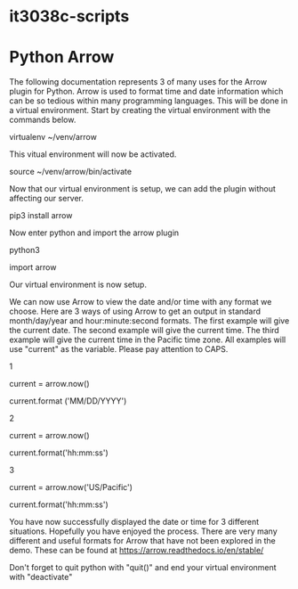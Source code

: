 # it3038c-scripts
# Python Arrow

The following documentation represents 3 of many uses for the Arrow plugin for Python. Arrow is used to format time and date information which can be so tedious within many programming languages. This will be done in a virtual environment. Start by creating the virtual environment with the commands below.

virtualenv ~/venv/arrow

This vitual environment will now be activated.

source ~/venv/arrow/bin/activate

Now that our virtual environment is setup, we can add the plugin without affecting our server.

pip3 install arrow

Now enter python and import the arrow plugin

python3

import arrow

Our virtual environment is now setup.

We can now use Arrow to view the date and/or time with any format we choose. Here are 3 ways of using Arrow to get an output in standard month/day/year and hour:minute:second formats. The first example will give the current date. The second example will give the current time. The third example will give the current time in the Pacific time zone. All examples will use "current" as the variable. Please pay attention to CAPS.

1

current = arrow.now()

current.format ('MM/DD/YYYY')

2

current = arrow.now()

current.format('hh:mm:ss')

3

current = arrow.now('US/Pacific')

current.format('hh:mm:ss')

You have now successfully displayed the date or time for 3 different situations. Hopefully you have enjoyed the process. There are very many different and useful formats for Arrow that have not been explored in the demo. These can be found at https://arrow.readthedocs.io/en/stable/

Don't forget to quit python with "quit()" and end your virtual environment with "deactivate"
